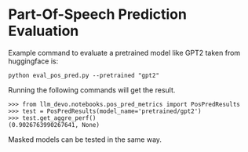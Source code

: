 # Part-Of-Speech Prediction Evaluation

Example command to evaluate a pretrained model like GPT2 taken from huggingface is:
```
python eval_pos_pred.py --pretrained "gpt2"
```

Running the following commands will get the result.
```
>>> from llm_devo.notebooks.pos_pred_metrics import PosPredResults
>>> test = PosPredResults(model_name='pretrained/gpt2')
>>> test.get_aggre_perf()
(0.9026763990267641, None)
```

Masked models can be tested in the same way.
